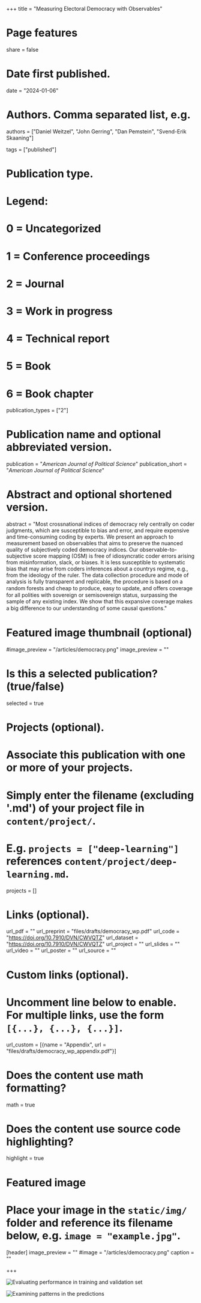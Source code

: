 

+++
title = "Measuring Electoral Democracy with Observables"

# Page features
share =  false

# Date first published.
date = "2024-01-06"

# Authors. Comma separated list, e.g.
authors = ["Daniel Weitzel", "John Gerring", "Dan Pemstein", "Svend-Erik Skaaning"]

tags = ["published"]

# Publication type.
# Legend:
# 0 = Uncategorized
# 1 = Conference proceedings
# 2 = Journal
# 3 = Work in progress
# 4 = Technical report
# 5 = Book
# 6 = Book chapter
publication_types = ["2"]

# Publication name and optional abbreviated version.
publication = "*American Journal of Political Science*"
publication_short = "*American Journal of Political Science*"

# Abstract and optional shortened version.
abstract = "Most crossnational indices of democracy rely centrally on coder judgments, which are susceptible to bias and error, and require expensive and time-consuming coding by experts. We present an approach to measurement based on observables that aims to preserve the nuanced quality of subjectively coded democracy indices. Our observable-to-subjective score mapping (OSM) is free of idiosyncratic coder errors arising from misinformation, slack, or biases. It is less susceptible to systematic bias that may arise from coders inferences about a countrys regime, e.g., from the ideology of the ruler. The data collection procedure and mode of analysis is fully transparent and replicable, the procedure is based on a random forests and cheap to produce, easy to update, and oﬀers coverage for all polities with sovereign or semisovereign status, surpassing the sample of any existing index. We show that this expansive coverage makes a big diﬀerence to our understanding of some causal questions."

# Featured image thumbnail (optional)
#image_preview = "/articles/democracy.png"
image_preview = ""

# Is this a selected publication? (true/false)
selected = true

# Projects (optional).
#   Associate this publication with one or more of your projects.
#   Simply enter the filename (excluding '.md') of your project file in `content/project/`.
#   E.g. `projects = ["deep-learning"]` references `content/project/deep-learning.md`.
projects = []

# Links (optional).
url_pdf = ""
url_preprint = "files/drafts/democracy_wp.pdf"
url_code = "https://doi.org/10.7910/DVN/CWVQTZ"
url_dataset = "https://doi.org/10.7910/DVN/CWVQTZ"
url_project = ""
url_slides = ""
url_video = ""
url_poster = ""
url_source = ""

# Custom links (optional).
#   Uncomment line below to enable. For multiple links, use the form `[{...}, {...}, {...}]`.
url_custom = [{name = "Appendix", url = "files/drafts/democracy_wp_appendix.pdf"}]

# Does the content use math formatting?
math = true

# Does the content use source code highlighting?
highlight = true

# Featured image
# Place your image in the `static/img/` folder and reference its filename below, e.g. `image = "example.jpg"`.
[header]
image_preview = ""
#image = "/articles/democracy.png"
caption = ""



+++

![Evaluating performance in training and validation set](../../img/articles/democracy.png)

![Examining patterns in the predictions](../../img/articles/democracy2.png)
